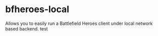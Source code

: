 # bfheroes-local
Allows you to easily run a Battlefield Heroes client under local network based backend.
test
